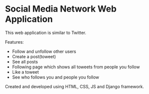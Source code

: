 # Social Media Network Web Application

This web application is similar to Twitter.

Features:
- Follow and unfollow other users
- Create a post(toweet)
- See all posts
- Following page which shows all toweets from people you follow
- Like a toweet
- See who follows you and people you follow

Created and developed using HTML, CSS, JS and Django framework.
